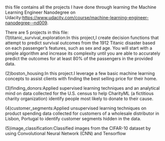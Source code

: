 this file contains all the projects I have done through learning the Machine Learning Engineer Nanodegree on Udacity:https://www.udacity.com/course/machine-learning-engineer-nanodegree--nd009.

There are 5 projects in this file:  
(1)titanic_survival_exploration:In this project,I create decision functions that attempt to predict survival outcomes from the 1912 Titanic disaster based on each passenger’s features, such as sex and age. You will start with a simple algorithm and increase its complexity until you are able to accurately predict the outcomes for at least 80% of the passengers in the provided data.  
 
(2)boston_housing:In this project.I leverage a few basic machine learning concepts to assist  clients with finding the best selling price for their home.   

(3)finding_donors:Applied supervised learning techniques and an analytical mind on data collected for the U.S. census to help CharityML (a fictitious charity organization) identify people most likely to donate to their cause.  

(4)customer_segments:Applied unsupervised learning techniques on product spending data collected for customers of a wholesale distributor in Lisbon, Portugal to identify customer segments hidden in the data.  

(5)image_classification:Classified images from the CIFAR-10 dataset by using Convolutional Neural Network (CNN) and Tensorflow
